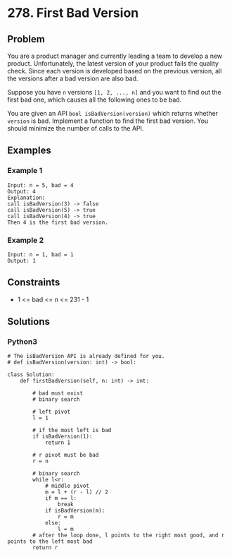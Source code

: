 # 278. First Bad Version

## Problem

You are a product manager and currently leading a team to develop a new product. Unfortunately, the latest version of your product fails the quality check. Since each version is developed based on the previous version, all the versions after a bad version are also bad.

Suppose you have `n` versions `[1, 2, ..., n]` and you want to find out the first bad one, which causes all the following ones to be bad.

You are given an API `bool isBadVersion(version)` which returns whether `version` is bad. Implement a function to find the first bad version. You should minimize the number of calls to the API.

## Examples

### Example 1

```
Input: n = 5, bad = 4
Output: 4
Explanation:
call isBadVersion(3) -> false
call isBadVersion(5) -> true
call isBadVersion(4) -> true
Then 4 is the first bad version.
```

### Example 2

```
Input: n = 1, bad = 1
Output: 1
```

## Constraints

* 1 <= bad <= n <= 231 - 1

## Solutions

### Python3

```
# The isBadVersion API is already defined for you.
# def isBadVersion(version: int) -> bool:

class Solution:
    def firstBadVersion(self, n: int) -> int:
        
        # bad must exist
        # binary search
        
        # left pivot
        l = 1
        
        # if the most left is bad
        if isBadVersion(1):
            return 1
        
        # r pivot must be bad
        r = n

        # binary search
        while l<r:
            # middle pivot
            m = l + (r - l) // 2
            if m == l:
                break
            if isBadVersion(m):
                r = m
            else:
                l = m
        # after the loop done, l points to the right most good, and r points to the left most bad
        return r
```
